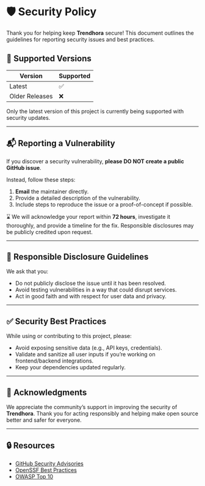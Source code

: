 # 🛡️ Security Policy

Thank you for helping keep **Trendhora** secure! This document outlines the guidelines for reporting security issues and best practices.

## 📌 Supported Versions

| Version | Supported |
|---------|-----------|
| Latest  | ✅         |
| Older Releases | ❌         |

Only the latest version of this project is currently being supported with security updates.

---

## 📬 Reporting a Vulnerability

If you discover a security vulnerability, **please DO NOT create a public GitHub issue**.

Instead, follow these steps:

1. **Email** the maintainer directly.
2. Provide a detailed description of the vulnerability.
3. Include steps to reproduce the issue or a proof-of-concept if possible.

⌛ We will acknowledge your report within **72 hours**, investigate it thoroughly, and provide a timeline for the fix. Responsible disclosures may be publicly credited upon request.

---
## 🚫 Responsible Disclosure Guidelines

We ask that you:
- Do not publicly disclose the issue until it has been resolved.
- Avoid testing vulnerabilities in a way that could disrupt services.
- Act in good faith and with respect for user data and privacy.

---
## ✅ Security Best Practices

While using or contributing to this project, please:

- Avoid exposing sensitive data (e.g., API keys, credentials).
- Validate and sanitize all user inputs if you’re working on frontend/backend integrations.
- Keep your dependencies updated regularly.

---
## 🙏 Acknowledgments

We appreciate the community’s support in improving the security of **Trendhora**. Thank you for acting responsibly and helping make open source better and safer for everyone.

---

## 🔒 Resources

- [GitHub Security Advisories](https://docs.github.com/en/code-security/security-advisories)
- [OpenSSF Best Practices](https://bestpractices.dev/)
- [OWASP Top 10](https://owasp.org/www-project-top-ten/)


